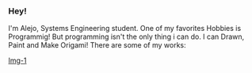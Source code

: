 ### Hey!
 I'm Alejo, Systems Engineering student.
 One of my favorites Hobbies is Programmig! But programming isn't the only thing i can do.
 I can Drawn, Paint and Make Origami!
 There are some of my works:

[Img-1](https://github.com/AlejoRetamal/AlejoRetamal/blob/main/images/winter.jpeg)



<!--
**AlejoRetamal/AlejoRetamal** is a ✨ _special_ ✨ repository because its `README.md` (this file) appears on your GitHub profile.

Here are some ideas to get you started:

- 🔭 I’m currently working on ...
- 🌱 I’m currently learning ...
- 👯 I’m looking to collaborate on ...
- 🤔 I’m looking for help with ...
- 💬 Ask me about ...
- 📫 How to reach me: ...
- 😄 Pronouns: ...
- ⚡ Fun fact: ...
-->
